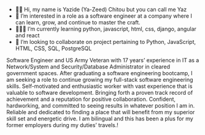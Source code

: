 - 👋🏾 Hi, my name is Yazide (Ya-Zeed) Chitou but you can call me Yaz
- 👀 I’m interested in a role as a software engineer at a company where I can learn, grow, and continue to master the craft.
- 👨🏾‍💻 I’m currently learning python, javascript, html, css, django, angular and react
- 🤝 I’m looking to collaborate on project pertaining to Python, JavaScript, HTML, CSS, SQL, PostgreSQL

Software Engineer and US Army Veteran with 17 years’ experience in IT as a Network/System and Security/Database Administrator in cleared government spaces. After graduating a software engineering bootcamp, I am seeking a role to continue growing my full-stack software engineering skills. Self-motivated and enthusiastic worker with vast experience that is valuable to software development. Bringing forth a proven track record of achievement and a reputation for positive collaboration. Confident, hardworking, and committed to seeing results in whatever position I am in. Reliable and dedicated to finding a place that will benefit from my superior skill set and energetic drive. I am bilingual and this has been a plus for my former employers during my duties’ travels.!

<!---
Yazidechitou/Yazidechitou is a ✨ special ✨ repository because its `README.md` (this file) appears on your GitHub profile.
You can click the Preview link to take a look at your changes.
--->
